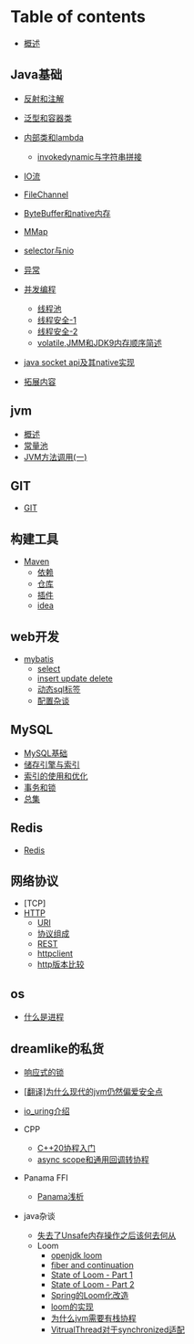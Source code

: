 # Table of contents

* [概述](README.md)

## Java基础

* [反射和注解](java基础/反射和注解.md)
* [泛型和容器类](java基础/泛型和容器类.md)
* [内部类和lambda](java基础/内部类和lambda.md)
  * [invokedynamic与字符串拼接](java基础/stringConcatViaInvokeDynamic.md) 

* [IO流](java基础/io流.md)
* [FileChannel](java基础/FileChannel.md)
* [ByteBuffer和native内存](java基础/ByteBuffer和native内存.md)
* [MMap](java基础/Mmap.md)
* [selector与nio](java基础/selector.md)
* [异常](java基础/异常.md)
* [并发编程](java基础/多线程和并发导论.md)
  * [线程池](java基础/线程池.md)
  * [线程安全-1](java基础/线程安全(1).md)
  * [线程安全-2](java基础/线程安全(2).md)
  * [volatile,JMM和JDK9内存顺序简述](java基础/volatile，JMM和jdk9内存顺序简论.md)
* [java socket api及其native实现](java基础/socket.md)
* [拓展内容](java基础/拓展内容.md)

## jvm

- [概述](jvm/JVM概述.md)
- [常量池](jvm/常量池.md)
- [JVM方法调用(一)](jvm/JVM方法调用(一).md)

## GIT

- [GIT](git/AllInOne.md)

## 构建工具

* [Maven](构建工具/maven_get_start.md)
  * [依赖](构建工具/maven_dependencies.md) 
  * [仓库](构建工具/maven_repositories.md)
  * [插件](构建工具/maven_plugin.md)
  * [idea](构建工具/maven_idea.md)

## web开发

- [mybatis](mybatis/get-start.md)
  - [select](mybatis/select.md)
  - [insert update delete](mybatis/insert%2Cupdate%2Cdelete.md)
  - [动态sql标签](mybatis/%E9%82%A3%E4%BA%9Bxml%E6%A8%A1%E6%9D%BF%E6%A0%87%E7%AD%BE.md)
  - [配置杂谈](mybatis/%E9%85%8D%E7%BD%AE%E6%9D%82%E8%B0%88.md)

## MySQL

  * [MySQL基础](MySQL/MySQL基础.md)
  * [储存引擎与索引](MySQL/MySQL高级-1存储引擎与索引.md)
  * [索引的使用和优化](MySQL/MySQL高级-2索引的使用和优化.md)
  * [事务和锁](MySQL/MySQL高级-3事务和锁.md)
  * [总集](MySQL/MySQL高级-总集.md)

## Redis
* [Redis](redis/Redis%E7%AC%94%E8%AE%B0.md)

## 网络协议
* [TCP]
* [HTTP](网络协议/http/http(1)概述.md)
  * [URI](网络协议/http/http(2)uri.md)
  * [协议组成](网络协议/http/http(3)协议构成.md)
  * [REST](网络协议/http/http(4)restful.md)
  * [httpclient](网络协议/http/http(5)jdk的httpclient.md)
  * [http版本比较](网络协议/http/http(6)http版本比较.md)

## os

* [什么是进程](os/什么是进程.md)

## dreamlike的私货


* [响应式的锁](dreamlike的私货/%E5%93%8D%E5%BA%94%E5%BC%8F%E7%9A%84%E9%94%81.md)
* [[翻译]为什么现代的jvm仍然偏爱安全点](dreamlike的私货/【翻译】为什么现代的JVM分析器仍然偏爱安全点？.md)
* [io_uring介绍](dreamlike的私货/io_uring.md)
* CPP

  * [C++20协程入门](dreamlike的私货/cpp_coroutine/first.md)
  * [async scope和通用回调转协程](dreamlike的私货/cpp_coroutine/async_scope.md)
* Panama FFI

  * [Panama浅析](dreamlike的私货/Panama浅析.md)
* java杂谈
  * [失去了Unsafe内存操作之后该何去何从](dreamlike的私货/afterUnsafe.md)  
  * Loom
    * [openjdk loom](https://openjdk.org/projects/loom/) 
    * [fiber and continuation](dreamlike的私货/Project%20Loom%20Java虚拟机的纤程和计算续体.md)
    * [State of Loom - Part 1](/dreamlike的私货/state_of_loom_part1.md)
    * [State of Loom - Part 2](/dreamlike的私货/state_of_loom_part2.md)
    * [Spring的Loom化改造](dreamlike的私货/Spring的loom化改造.md)
    * [loom的实现](dreamlike的私货/loom的实现.md)
    * [为什么jvm需要有栈协程](dreamlike的私货/为什么jvm需要有栈协程.md) 
    * [VitrualThread对于synchronized适配](dreamlike的私货/synchronized适配.md) 
